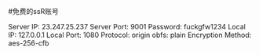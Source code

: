 #免费的ssR账号

Server IP:  23.247.25.237
Server Port:  9001
Password:  fuckgfw1234
Local IP:  127.0.0.1
Local Port:  1080
Protocol:  origin
obfs:  plain
Encryption Method:  aes-256-cfb
